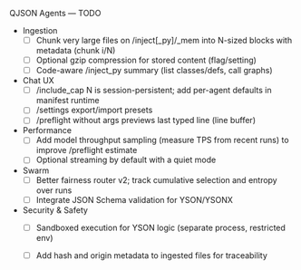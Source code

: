 QJSON Agents — TODO

- Ingestion
  - [ ] Chunk very large files on /inject[_py]/_mem into N-sized blocks with metadata (chunk i/N)
  - [ ] Optional gzip compression for stored content (flag/setting)
  - [ ] Code-aware /inject_py summary (list classes/defs, call graphs)

- Chat UX
  - [ ] /include_cap N is session-persistent; add per-agent defaults in manifest runtime
  - [ ] /settings export/import presets
  - [ ] /preflight without args previews last typed line (line buffer)

- Performance
  - [ ] Add model throughput sampling (measure TPS from recent runs) to improve /preflight estimate
  - [ ] Optional streaming by default with a quiet mode

- Swarm
  - [ ] Better fairness router v2; track cumulative selection and entropy over runs
  - [ ] Integrate JSON Schema validation for YSON/YSONX

- Security & Safety
  - [ ] Sandboxed execution for YSON logic (separate process, restricted env)
  - [ ] Add hash and origin metadata to ingested files for traceability

